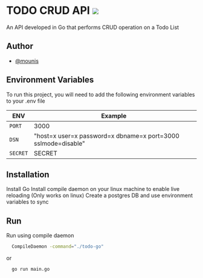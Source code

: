 # TODO CRUD API ![](https://img.shields.io/github/go-mod/go-version/mounis-bhat/todo-go)

An API developed in Go that performs CRUD operation on a Todo List

## Author

- [@mounis](https://www.github.com/mounis-bhat)

## Environment Variables

To run this project, you will need to add the following environment variables to your .env file

| ENV      | Example                                                       |
| -------- | ------------------------------------------------------------- |
| `PORT`   | 3000                                                          |
| `DSN`    | "host=x user=x password=x dbname=x port=3000 sslmode=disable" |
| `SECRET` | SECRET                                                        |

## Installation

Install Go
Install compile daemon on your linux machine to enable live reloading (Only works on linux)
Create a postgres DB and use environment variables to sync

## Run

Run using compile daemon

```bash
  CompileDaemon -command="./todo-go"
```

or

```bash
  go run main.go
```
